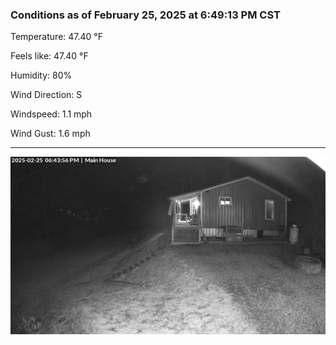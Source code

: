 ### Conditions as of February 25, 2025 at 6:49:13 PM CST 

Temperature: 47.40 &deg;F

Feels like: 47.40 &deg;F

Humidity: 80%

Wind Direction: S

Windspeed: 1.1 mph

Wind Gust: 1.6 mph

---

<img src="./images/latest.jpeg"/>

